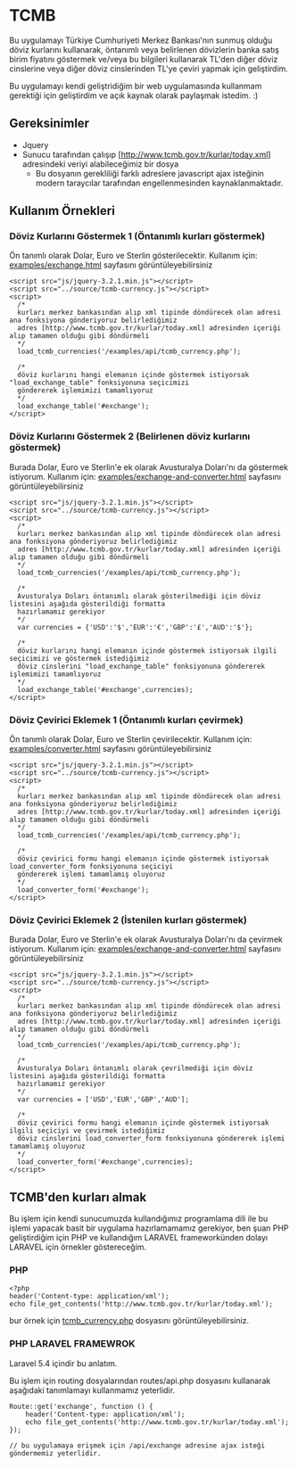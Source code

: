 # TCMB

Bu uygulamayı Türkiye Cumhuriyeti Merkez Bankası'nın sunmuş olduğu döviz kurlarını kullanarak, öntanımlı veya belirlenen 
dövizlerin banka satış birim fiyatını göstermek ve/veya bu bilgileri kullanarak TL'den diğer döviz cinslerine veya diğer döviz
cinslerinden TL'ye çeviri yapmak için geliştirdim.

Bu uygulamayı kendi geliştridiğim bir web uygulamasında kullanmam gerektiği için geliştirdim ve açık kaynak olarak paylaşmak istedim. :)

## Gereksinimler
- Jquery
- Sunucu tarafından çalışıp [http://www.tcmb.gov.tr/kurlar/today.xml] adresindeki veriyi alabileceğimiz bir dosya
  - Bu dosyanın gerekliliği farklı adreslere javascript ajax isteğinin modern taraycılar tarafından engellenmesinden kaynaklanmaktadır.
  
  
## Kullanım Örnekleri

### Döviz Kurlarını Göstermek 1 (Öntanımlı kurları göstermek)

Ön tanımlı olarak Dolar, Euro ve Sterlin gösterilecektir.
Kullanım için: [examples/exchange.html](https://github.com/aydinbulut07/TCMB/blob/master/examples/exchange.html) sayfasını görüntüleyebilirsiniz

```
<script src="js/jquery-3.2.1.min.js"></script>
<script src="../source/tcmb-currency.js"></script>
<script>
  /* 
  kurları merkez bankasından alıp xml tipinde döndürecek olan adresi ana fonksiyona gönderiyoruz belirlediğimiz 
  adres [http://www.tcmb.gov.tr/kurlar/today.xml] adresinden içeriği alıp tamamen olduğu gibi döndürmeli
  */
  load_tcmb_currencies('/examples/api/tcmb_currency.php');

  /*
  döviz kurlarını hangi elemanın içinde göstermek istiyorsak "load_exchange_table" fonksiyonuna seçicimizi 
  göndererek işlemimizi tamamlıyoruz
  */
  load_exchange_table('#exchange');
</script>
```

### Döviz Kurlarını Göstermek 2 (Belirlenen döviz kurlarını göstermek)

Burada Dolar, Euro ve Sterlin'e ek olarak Avusturalya Doları'nı da göstermek istiyorum.
Kullanım için: [examples/exchange-and-converter.html](https://github.com/aydinbulut07/TCMB/blob/master/examples/exchange-and-converter.html) sayfasını görüntüleyebilirsiniz

```
<script src="js/jquery-3.2.1.min.js"></script>
<script src="../source/tcmb-currency.js"></script>
<script>
  /* 
  kurları merkez bankasından alıp xml tipinde döndürecek olan adresi ana fonksiyona gönderiyoruz belirlediğimiz 
  adres [http://www.tcmb.gov.tr/kurlar/today.xml] adresinden içeriği alıp tamamen olduğu gibi döndürmeli
  */
  load_tcmb_currencies('/examples/api/tcmb_currency.php');
  
  /*
  Avusturalya Doları öntanımlı olarak gösterilmediği için döviz listesini aşağıda gösterildiği formatta
  hazırlamamız gerekiyor
  */
  var currencies = {'USD':'$','EUR':'€','GBP':'£','AUD':'$'};

  /*
  döviz kurlarını hangi elemanın içinde göstermek istiyorsak ilgili seçicimizi ve göstermek istediğimiz
  döviz cinslerini "load_exchange_table" fonksiyonuna göndererek işlemimizi tamamlıyoruz
  */
  load_exchange_table('#exchange',currencies);
</script>
```

### Döviz Çevirici Eklemek 1 (Öntanımlı kurları çevirmek)

Ön tanımlı olarak Dolar, Euro ve Sterlin çevirilecektir.
Kullanım için: [examples/converter.html](https://github.com/aydinbulut07/TCMB/blob/master/examples/converter.html) sayfasını görüntüleyebilirsiniz

```
<script src="js/jquery-3.2.1.min.js"></script>
<script src="../source/tcmb-currency.js"></script>
<script>
  /* 
  kurları merkez bankasından alıp xml tipinde döndürecek olan adresi ana fonksiyona gönderiyoruz belirlediğimiz 
  adres [http://www.tcmb.gov.tr/kurlar/today.xml] adresinden içeriği alıp tamamen olduğu gibi döndürmeli
  */
  load_tcmb_currencies('/examples/api/tcmb_currency.php');

  /*
  döviz çevirici formu hangi elemanın içinde göstermek istiyorsak load_converter_form fonksiyonuna seçiciyi
  göndererek işlemi tamamlamış oluyoruz
  */
  load_converter_form('#exchange');
</script>
```

### Döviz Çevirici Eklemek 2 (İstenilen kurları göstermek)

Burada Dolar, Euro ve Sterlin'e ek olarak Avusturalya Doları'nı da çevirmek istiyorum.
Kullanım için: [examples/exchange-and-converter.html](https://github.com/aydinbulut07/TCMB/blob/master/examples/exchange-and-converter.html) sayfasını görüntüleyebilirsiniz

```
<script src="js/jquery-3.2.1.min.js"></script>
<script src="../source/tcmb-currency.js"></script>
<script>
  /* 
  kurları merkez bankasından alıp xml tipinde döndürecek olan adresi ana fonksiyona gönderiyoruz belirlediğimiz 
  adres [http://www.tcmb.gov.tr/kurlar/today.xml] adresinden içeriği alıp tamamen olduğu gibi döndürmeli
  */
  load_tcmb_currencies('/examples/api/tcmb_currency.php');
  
  /*
  Avusturalya Doları öntanımlı olarak çevrilmediği için döviz listesini aşağıda gösterildiği formatta
  hazırlamamız gerekiyor
  */
  var currencies = ['USD','EUR','GBP','AUD'];

  /*
  döviz çevirici formu hangi elemanın içinde göstermek istiyorsak ilgili seçiciyi ve çevirmek istediğimiz 
  döviz cinslerini load_converter_form fonksiyonuna göndererek işlemi tamamlamış oluyoruz
  */
  load_converter_form('#exchange',currencies);
</script>
```


## TCMB'den kurları almak

Bu işlem için kendi sunucumuzda kullandığımız programlama dili ile bu işlemi yapacak basit bir uygulama 
hazırlamamamız gerekiyor, ben şuan PHP geliştirdiğim için PHP ve kullandığım LARAVEL frameworkünden dolayı
LARAVEL için örnekler göstereceğim.

### PHP

```
<?php
header('Content-type: application/xml');
echo file_get_contents('http://www.tcmb.gov.tr/kurlar/today.xml');
```
bur örnek için [tcmb_currency.php](https://github.com/aydinbulut07/TCMB/blob/master/examples/api/tcmb_currency.php) dosyasını görüntüleyebilirsiniz.

### PHP LARAVEL FRAMEWROK

Laravel 5.4 içindir bu anlatım.

Bu işlem için routing dosyalarından routes/api.php dosyasını kullanarak aşağıdaki tanımlamayı kullanmamız yeterlidir.
```
Route::get('exchange', function () {
    header('Content-type: application/xml');
    echo file_get_contents('http://www.tcmb.gov.tr/kurlar/today.xml');
});

// bu uygulamaya erişmek için /api/exchange adresine ajax isteği göndermemiz yeterlidir. 
```
